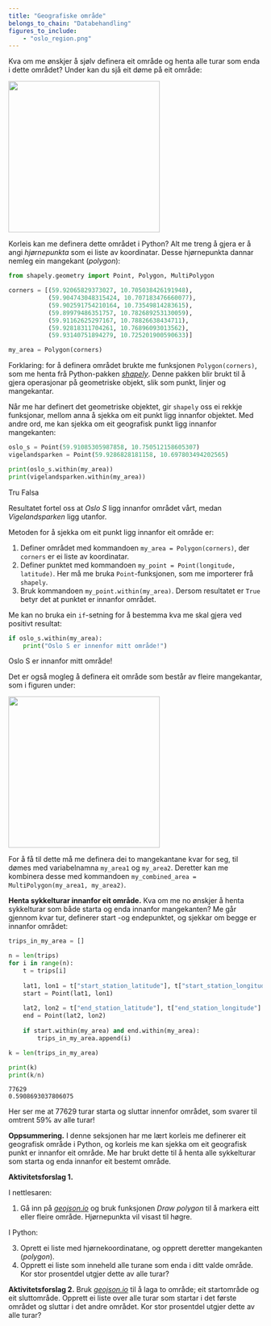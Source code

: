 ```yaml
---
title: "Geografiske område"
belongs_to_chain: "Databehandling"
figures_to_include:
	- "oslo_region.png"
---
```


Kva om me ønskjer å sjølv definera eit område og henta alle turar som enda i dette området? Under kan du sjå eit døme på eit område:

<img src="/media/markdowncontent/assosiated_files/oslo_region.png" width="300">

Korleis kan me definera dette området i Python? Alt me treng å gjera er å angi *hjørnepunkta* som ei liste av koordinatar. Desse hjørnepunkta dannar nemleg ein mangekant (*polygon*):


```python
from shapely.geometry import Point, Polygon, MultiPolygon

corners = [(59.92065829373027, 10.705038426191948),
           (59.904743048315424, 10.707183476660077),
           (59.902591754210164, 10.73549814283615),
           (59.89979486351757, 10.782689253130059),
           (59.91162625297167, 10.78826638434711),
           (59.92818311704261, 10.76896093013562),
           (59.93140751894279, 10.725201900590633)]

my_area = Polygon(corners)
```

Forklaring: for å definera området brukte me funksjonen  `Polygon(corners)`, som me henta frå Python-pakken [*shapely*](https://shapely.readthedocs.io/ein/stabla/manual.html). Denne pakken blir brukt til å gjera operasjonar på geometriske objekt, slik som punkt, linjer og mangekantar.

Når me har definert det geometriske objektet, gir `shapely` oss ei rekkje funksjonar, mellom anna å sjekka om eit punkt ligg innanfor objektet. Med andre ord, me kan sjekka om eit geografisk punkt ligg innanfor mangekanten:


```python
oslo_s = Point(59.91085305987858, 10.750512158605307)
vigelandsparken = Point(59.9286828181158, 10.697803494202565)

print(oslo_s.within(my_area))
print(vigelandsparken.within(my_area))
```

Tru
Falsa


Resultatet fortel oss at *Oslo S* ligg innanfor området vårt, medan *Vigelandsparken* ligg utanfor.

Metoden for å sjekka om eit punkt ligg innanfor eit område er:
1. Definer området med kommandoen `my_area = Polygon(corners)`, der `corners` er ei liste av koordinatar.
2. Definer punktet med kommandoen `my_point = Point(longitude, latitude)`. Her må me bruka `Point`-funksjonen, som me importerer frå `shapely`.
3. Bruk kommandoen `my_point.within(my_area)`. Dersom resultatet er `True` betyr det at punktet er innanfor området.

Me kan no bruka ein `if`-setning for å bestemma kva me skal gjera ved positivt resultat:


```python
if oslo_s.within(my_area):
    print("Oslo S er innenfor mitt område!")
```

Oslo S er innanfor mitt område!


Det er også mogleg å definera eit område som består av fleire mangekantar, som i figuren under:

<img src="../fig3/oslo_regions.png" width="300">

For å få til dette må me definera dei to mangekantane kvar for seg, til dømes med variabelnamna `my_area1` og `my_area2`. Deretter kan me kombinera desse med kommandoen `my_combined_area = MultiPolygon(my_area1, my_area2)`.

**Henta sykkelturar innanfor eit område.** Kva om me no ønskjer å henta sykkelturar som både starta og enda innanfor mangekanten? Me går gjennom kvar tur, definerer start -og endepunktet, og sjekkar om begge er innanfor området:


```python
trips_in_my_area = []

n = len(trips)
for i in range(n):
    t = trips[i]
    
    lat1, lon1 = t["start_station_latitude"], t["start_station_longitude"]
    start = Point(lat1, lon1)
    
    lat2, lon2 = t["end_station_latitude"], t["end_station_longitude"]
    end = Point(lat2, lon2)
    
    if start.within(my_area) and end.within(my_area):
        trips_in_my_area.append(i)

k = len(trips_in_my_area)

print(k)
print(k/n)
```

    77629
    0.5908693037806075


Her ser me at 77629 turar starta og sluttar innenfor området, som svarer til omtrent 59% av alle turar!

**Oppsummering.** I denne seksjonen har me lært korleis me definerer eit geografisk område i Python, og korleis me kan sjekka om eit geografisk punkt er innanfor eit område. Me har brukt dette til å henta alle sykkelturar som starta og enda innanfor eit bestemt område.

**Aktivitetsforslag 1.**

I nettlesaren:

1. Gå inn på [*geojson.io*](https://geojson.io/#map=10.68/59.9195/10.7298) og bruk funksjonen *Draw polygon* til å markera eitt eller fleire område. Hjørnepunkta vil visast til høgre.

I Python:

3. Oprett ei liste med hjørnekoordinatane, og opprett deretter mangekanten (*polygon*).
4. Opprett ei liste som inneheld alle turane som enda i ditt valde område. Kor stor prosentdel utgjer dette av alle turar?

**Aktivitetsforslag 2.** Bruk [*geojson.io*](https://geojson.io/#map=10.68/59.9195/10.7298) til å laga to område; eit startområde og eit sluttområde. Opprett ei liste over alle turar som startar i det første området og sluttar i det andre området. Kor stor prosentdel utgjer dette av alle turar?
